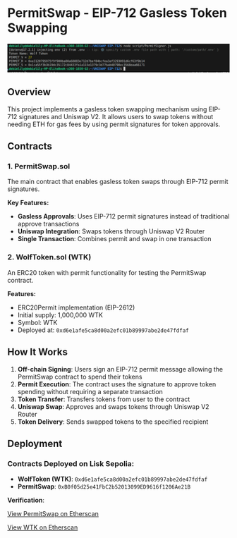 # PermitSwap - EIP-712 Gasless Token Swapping

![alt text](image.png)

## Overview

This project implements a gasless token swapping mechanism using EIP-712 signatures and Uniswap V2. It allows users to swap tokens without needing ETH for gas fees by using permit signatures for token approvals.

## Contracts

### 1. PermitSwap.sol
The main contract that enables gasless token swaps through EIP-712 permit signatures.

**Key Features:**
- **Gasless Approvals**: Uses EIP-712 permit signatures instead of traditional approve transactions
- **Uniswap Integration**: Swaps tokens through Uniswap V2 Router
- **Single Transaction**: Combines permit and swap in one transaction

### 2. WolfToken.sol (WTK)
An ERC20 token with permit functionality for testing the PermitSwap contract.

**Features:**
- ERC20Permit implementation (EIP-2612)
- Initial supply: 1,000,000 WTK
- Symbol: WTK
- Deployed at: `0xd6e1afe5ca8d00a2efc01b89997abe2de47fdfaf`

## How It Works

1. **Off-chain Signing**: Users sign an EIP-712 permit message allowing the PermitSwap contract to spend their tokens
2. **Permit Execution**: The contract uses the signature to approve token spending without requiring a separate transaction
3. **Token Transfer**: Transfers tokens from user to the contract
4. **Uniswap Swap**: Approves and swaps tokens through Uniswap V2 Router
5. **Token Delivery**: Sends swapped tokens to the specified recipient

## Deployment

### Contracts Deployed on Lisk Sepolia:
- **WolfToken (WTK)**: `0xd6e1afe5ca8d00a2efc01b89997abe2de47fdfaf`
- **PermitSwap**: `0xB0f05d25e41FbC2b52013099ED9616f1206Ae21B`

**Verification**: 

[View PermitSwap on Etherscan](https://sepolia-blockscout.lisk.com/address/0xB0f05d25e41FbC2b52013099ED9616f1206Ae21B)

[View WTK on Etherscan](https://sepolia-blockscout.lisk.com/address/0xd6e1afe5ca8d00a2efc01b89997abe2de47fdfaf)

